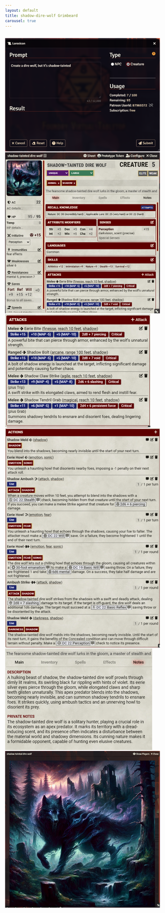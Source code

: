 ```yaml
---
layout: default
title: shadow-dire-wolf Grimbeard
carousel: true
---
```


<div class="swiper" style="width:100%;max-width:600px;margin:2rem auto;">
  <div class="swiper-wrapper">
    <div class="swiper-slide">
      <img src="../images/shadow-dire-wolf/01-prompt.png" alt="Prompt">
    </div>
    <div class="swiper-slide">
      <img src="../images/shadow-dire-wolf/02-actor.png" alt="Actor">
    </div>
    <div class="swiper-slide">
      <img src="../images/shadow-dire-wolf/03-attacks.png" alt="Attacks panel">
    </div>
    <div class="swiper-slide">
      <img src="../images/shadow-dire-wolf/04-actions.png" alt="Actions panel">
    </div>
    <div class="swiper-slide">
      <img src="../images/shadow-dire-wolf/05-notes.png" alt="Notes tab">
    </div>
    <div class="swiper-slide">
      <img src="../images/shadow-dire-wolf/06-portrait.png" alt="Portrait">
    </div>
  </div>

  <!-- Navigation buttons -->
  <div class="swiper-button-prev"></div>
  <div class="swiper-button-next"></div>

  <!-- Pagination dots -->
  <div class="swiper-pagination"></div>
</div>
